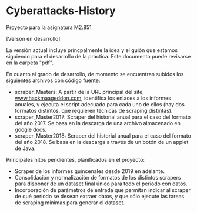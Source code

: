 # Cyberattacks-History
Proyecto para la asignatura M2.851

[Versón en desarrollo]

La versión actual incluye princpalmente la idea y el guión que estamos siguiendo para el desarrollo de la práctica. Este documento puede revisarse en la carpeta "pdf".

En cuanto al grado de desarrollo, de momento se encuentran subidos los siguientes archivos con código fuente:

* scraper_Masters: A partir de la URL principal del site, www.hackmaageddon.com, identifica los enlaces a los informes anuales, y ejecuta el script adecuado para cada uno de ellos (hay dos formatos distintos, que requieren técnicas de scraping distintas).
* scraper_Master2017: Scraper del historial anual para el caso del formato del año 2017. Se basa en la descarga de una archivo almacenado en google docs.
* scraper_Master2018: Scraper del historial anual para el caso del formato del año 2018. Se basa en la descarga a través de un botón de un applet de Java.


Principales hitos pendientes, planificados en el proyecto:
* Scraper de los informes quincenales desde 2019 en adelante.
* Consolidación y normalización de formatos de los distintos scrapers para disponer de un dataset final único para todo el periodo con datos.
* Incorporación de parámetros de entrada que permitan indicar al scraper de qué periodo se desean extraer datos, y que sólo ejecute las tareas de scraping mínimas para generar el dataset.

